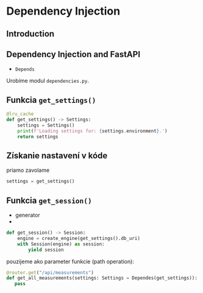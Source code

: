 # Dependency Injection

## Introduction


## Dependency Injection and FastAPI

* `Depends`

Urobíme modul `dependencies.py`.


## Funkcia `get_settings()`

```python
@lru_cache
def get_settings() -> Settings:
    settings = Settings()
    print(f'Loading settings for: {settings.environment}.')
    return settings
```


## Získanie nastavení v kóde

priamo zavolame

```python
settings = get_settings()
```


## Funkcia `get_session()`

* generator
*
```python
def get_session() -> Session:
    engine = create_engine(get_settings().db_uri)
    with Session(engine) as session:
        yield session
```

pouzijeme ako parameter funkcie (path operation):

```python
@router.get("/api/measurements")
def get_all_measurements(settings: Settings = Dependes(get_settings)):
   pass
```
